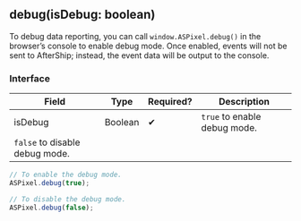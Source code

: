 ## debug(isDebug: boolean)

To debug data reporting, you can call `window.ASPixel.debug()` in the browser’s console to enable debug mode. Once enabled, events will not be sent to AfterShip; instead, the event data will be output to the console.

### Interface

| Field | Type | Required? | Description |
| --- | --- | --- | --- |
| isDebug | Boolean | ✔ | `true` to enable debug mode.
`false` to disable debug mode. |

```jsx
// To enable the debug mode.
ASPixel.debug(true);

// To disable the debug mode.
ASPixel.debug(false);
```